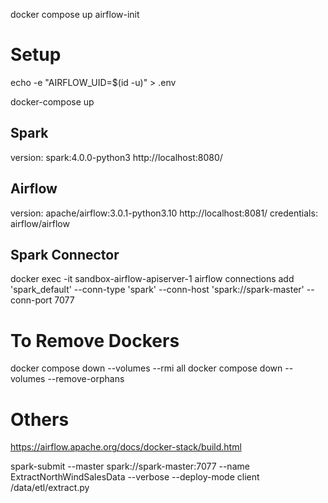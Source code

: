 docker compose up airflow-init

# Setup
echo -e "AIRFLOW_UID=$(id -u)" > .env


docker-compose up



## Spark
version: spark:4.0.0-python3
http://localhost:8080/ 



## Airflow
version: apache/airflow:3.0.1-python3.10
http://localhost:8081/
credentials: airflow/airflow


## Spark Connector
docker exec -it sandbox-airflow-apiserver-1 airflow connections add 'spark_default' --conn-type 'spark' --conn-host 'spark://spark-master' --conn-port 7077



# To Remove Dockers
docker compose down --volumes --rmi all
docker compose down --volumes --remove-orphans



# Others

https://airflow.apache.org/docs/docker-stack/build.html

spark-submit --master spark://spark-master:7077 --name ExtractNorthWindSalesData --verbose --deploy-mode client /data/etl/extract.py

